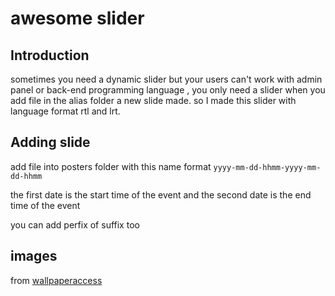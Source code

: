 # awesome slider

## Introduction

sometimes you need a dynamic slider but your users can't work with admin panel or back-end programming language ,
you only need a slider when you add file in the alias folder a new slide made.
so I made this slider with language format rtl and lrt.

<!-- >if you enjoy to know something more please check **[here for ltr](./rtl/pooster/readme.md)** or **[here for rtl](./rtl/pooster/readme.md)** -->

## Adding slide

add file into posters folder with this name format
`yyyy-mm-dd-hhmm-yyyy-mm-dd-hhmm`

the first date is the start time of the event and the second date is the end time of the event

you can add perfix of suffix too

## images

from [wallpaperaccess](https://wallpaperaccess.com/)
